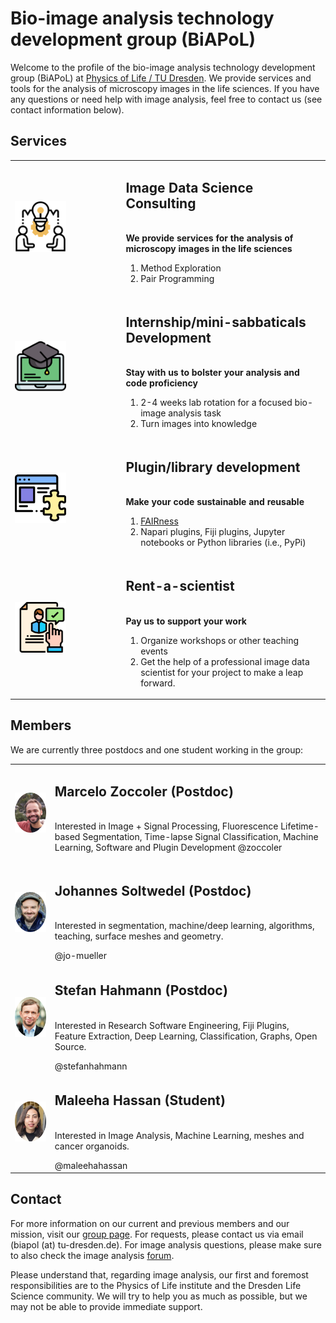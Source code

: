 # Bio-image analysis technology development group (BiAPoL)

Welcome to the profile of the bio-image analysis technology development group (BiAPoL) at [Physics of Life / TU Dresden](https://physics-of-life.tu-dresden.de/). We provide services and tools for the analysis of microscopy images in the life sciences. If you have any questions or need help with image analysis, feel free to contact us (see contact information below).


## Services

| | |
|---|---|
| <img src="./images/consultation.png" alt="Consultation" style="width:50%">  | <p> <h2>**Image Data Science Consulting** </h2> <br> **We provide services for the analysis of microscopy images in the life sciences** <ol> <li>Method Exploration</li> <li>Pair Programming</li> </ol> <p>|
| <img src="./images/internship.png" alt="Consultation" style="width:50%"> | <p> <h2>**Internship/mini-sabbaticals Development** </h2> <br> **Stay with us to bolster your analysis and code proficiency** <ol> <li>2-4 weeks lab rotation for a focused bio-image analysis task</li> <li>Turn images into knowledge </li> </ol> <p>|
| <img src="./images/plugin.png" alt="Consultation" style="width:50%"> | <p> <h2>**Plugin/library development** </h2> <br> **Make your code sustainable and reusable** <ol> <li>[FAIRness](https://www.go-fair.org/fair-principles/)</li> <li>Napari plugins, Fiji plugins, Jupyter notebooks or Python libraries (i.e., PyPi)</li> </ol> <p>|
| <img src="./images/rent.png" alt="Consultation" style="width:50%"> | <p> <h2>**Rent-a-scientist** </h2> <br> **Pay us to support your work** <ol> <li>Organize workshops or other teaching events</li> <li>Get the help of a professional image data scientist for your project to make a leap forward.</li> </ol> <p>|

## Members

We are currently three postdocs and one student working in the group:

| | |
|---|---|
| ![image](./images/marcelo_cropped.png) | <p> <h2>**Marcelo Zoccoler** (Postdoc) </h2> <br> Interested in Image + Signal Processing, Fluorescence Lifetime-based Segmentation, Time-lapse Signal Classification, Machine Learning, Software and Plugin Development @zoccoler </p>|
| ![image](./images/johannes_cropped.png) | <p> <h2>**Johannes Soltwedel** (Postdoc) </h2> <br> Interested in segmentation, machine/deep learning, algorithms, teaching, surface meshes and geometry. </p> @jo-mueller|
| ![image](./images/stefan_cropped.png) | <p> <h2>**Stefan Hahmann** (Postdoc) </h2> <br> Interested in Research Software Engineering, Fiji Plugins, Feature Extraction, Deep Learning, Classification, Graphs, Open Source. </p> @stefanhahmann|
| ![image](./images/maleeha_cropped.png) | <p> <h2>**Maleeha Hassan** (Student) </h2> <br> Interested in Image Analysis, Machine Learning, meshes and cancer organoids. </p> @maleehahassan|

## Contact

For more information on our current and previous members and our mission, visit our [group page](https://physics-of-life.tu-dresden.de/research/core-groups/bio-image-analysis). For requests, please contact us via email (biapol (at) tu-dresden.de). For image analysis questions, please make sure to also check the image analysis [forum](https://forum.image.sc/).

Please understand that, regarding image analysis, our first and foremost responsibilities are to the Physics of Life institute and the Dresden Life Science community. We will try to help you as much as possible, but we may not be able to provide immediate support.